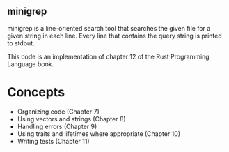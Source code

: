 minigrep
------------
minigrep is a line-oriented search tool that searches the given
file for a given string in each line. Every line that contains the 
query string is printed to stdout. 

This code is an implementation of chapter 12 of the
Rust Programming Language book.

# Concepts
* Organizing code (Chapter 7)
* Using vectors and strings (Chapter 8)
* Handling errors (Chapter 9)
* Using traits and lifetimes where appropriate (Chapter 10)
* Writing tests (Chapter 11)

